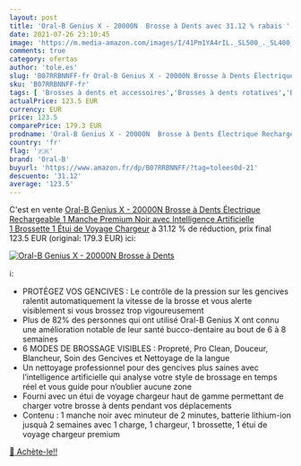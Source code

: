 ```yaml
---
layout: post
title: 'Oral-B Genius X - 20000N  Brosse à Dents avec 31.12 % rabais '
date: 2021-07-26 23:10:45
image: 'https://m.media-amazon.com/images/I/41Pm1YA4rIL._SL500_._SL400_.jpg'
comments: true
category: ofertas
author: 'tole.es'
slug: 'B07RRBNNFF-fr Oral-B Genius X - 20000N Brosse à Dents Électrique...'
sku: 'B07RRBNNFF-fr'
tags: [ 'Brosses à dents et accessoires','Brosses à dents rotatives','Brosses à dents électriques','Brosses à dents électriques et accessoires','Hygiène dentaire','Hygiène et Santé','oral-b', ]
actualPrice: 123.5 EUR
currency: EUR
price: 123.5
comparePrice: 179.3 EUR
prodname: 'Oral-B Genius X - 20000N  Brosse à Dents Électrique Rechargeable  1 Manche Premium Noir avec Intelligence Artificielle  1 Brossette  1 Étui de Voyage Chargeur'
country: 'fr'
flag: '🇫🇷'
brand: 'Oral-B'
buyurl: 'https://www.amazon.fr/dp/B07RRBNNFF/?tag=tolees0d-21'
descuento: '31.12'
average: '123.5'
---
```


C'est en vente [Oral-B Genius X - 20000N  Brosse à Dents Électrique Rechargeable  1 Manche Premium Noir avec Intelligence Artificielle  1 Brossette  1 Étui de Voyage Chargeur](https://www.amazon.fr/dp/B07RRBNNFF/?tag=tolees0d-21)  à  31.12 % de réduction, prix final  123.5 EUR (original: 179.3 EUR) ici:

[![Oral-B Genius X - 20000N  Brosse à Dents](https://m.media-amazon.com/images/I/41Pm1YA4rIL._SL500_._SL400_.jpg)](https://www.amazon.fr/dp/B07RRBNNFF/?tag=tolees0d-21)

ℹ️:

- PROTÉGEZ VOS GENCIVES : Le contrôle de la pression sur les gencives ralentit automatiquement la vitesse de la brosse et vous alerte visiblement si vous brossez trop vigoureusement
- Plus de 82% des personnes qui ont utilisé Oral-B Genius X ont connu une amélioration notable de leur santé bucco-dentaire au bout de 6 à 8 semaines
- 6 MODES DE BROSSAGE VISIBLES : Propreté, Pro Clean, Douceur, Blancheur, Soin des Gencives et Nettoyage de la langue
- Un nettoyage professionnel pour des gencives plus saines avec l’intelligence artificielle qui analyse votre style de brossage en temps réel et vous guide pour n’oublier aucune zone
- Fourni avec un étui de voyage chargeur haut de gamme permettant de charger votre brosse à dents pendant vos déplacements
- Contenu : 1 manche noir avec minuteur de 2 minutes, batterie lithium-ion jusquà 2 semaines avec 1 charge, 1 chargeur, 1 brossette, 1 étui de voyage chargeur premium

[🛒 Achète-le!!](https://www.amazon.fr/dp/B07RRBNNFF/?tag=tolees0d-21)
